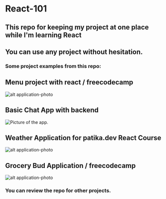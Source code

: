 # React-101

## This repo for keeping my project at one place while I'm learning React

## You can use any project without hesitation.


### Some project examples from this repo:

## Menu project with react / freecodecamp

![alt  application-photo](https://i.imgur.com/e2RUTfe.png)

## Basic Chat App with backend
![Picture of the app](https://i.hizliresim.com/l2j3wes.png).

## Weather Application for patika.dev React Course

![alt  application-photo](https://i.hizliresim.com/o72apjv.png)

## Grocery Bud Application / freecodecamp

![alt  application-photo](https://i.imgur.com/jKcAuBE.png)

### You can review the repo for other projects.
